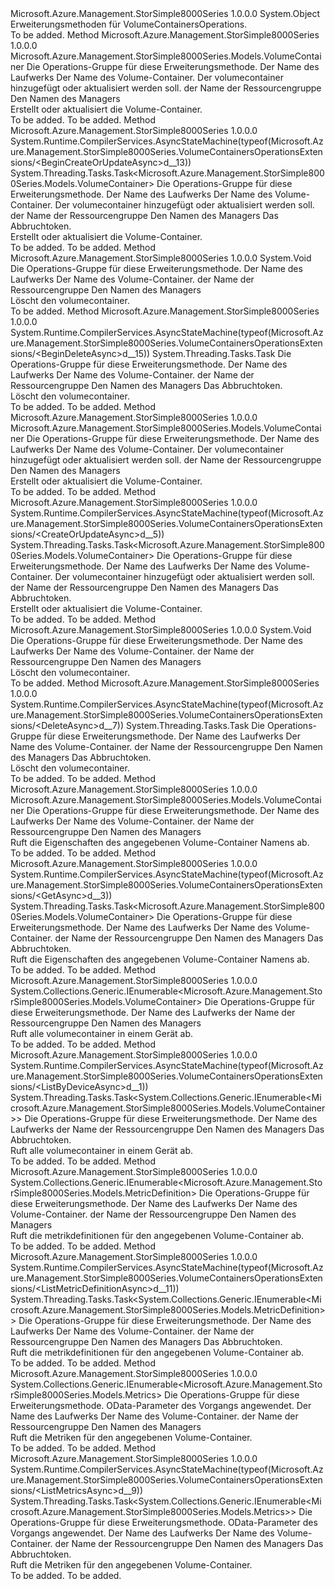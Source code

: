 <Type Name="VolumeContainersOperationsExtensions" FullName="Microsoft.Azure.Management.StorSimple8000Series.VolumeContainersOperationsExtensions">
  <TypeSignature Language="C#" Value="public static class VolumeContainersOperationsExtensions" />
  <TypeSignature Language="ILAsm" Value=".class public auto ansi abstract sealed beforefieldinit VolumeContainersOperationsExtensions extends System.Object" />
  <TypeSignature Language="DocId" Value="T:Microsoft.Azure.Management.StorSimple8000Series.VolumeContainersOperationsExtensions" />
  <TypeSignature Language="VB.NET" Value="Public Module VolumeContainersOperationsExtensions" />
  <TypeSignature Language="F#" Value="type VolumeContainersOperationsExtensions = class" />
  <AssemblyInfo>
    <AssemblyName>Microsoft.Azure.Management.StorSimple8000Series</AssemblyName>
    <AssemblyVersion>1.0.0.0</AssemblyVersion>
  </AssemblyInfo>
  <Base>
    <BaseTypeName>System.Object</BaseTypeName>
  </Base>
  <Interfaces />
  <Docs>
    <summary>
            Erweiterungsmethoden für VolumeContainersOperations.
            </summary>
    <remarks>To be added.</remarks>
  </Docs>
  <Members>
    <Member MemberName="BeginCreateOrUpdate">
      <MemberSignature Language="C#" Value="public static Microsoft.Azure.Management.StorSimple8000Series.Models.VolumeContainer BeginCreateOrUpdate (this Microsoft.Azure.Management.StorSimple8000Series.IVolumeContainersOperations operations, string deviceName, string volumeContainerName, Microsoft.Azure.Management.StorSimple8000Series.Models.VolumeContainer parameters, string resourceGroupName, string managerName);" />
      <MemberSignature Language="ILAsm" Value=".method public static hidebysig class Microsoft.Azure.Management.StorSimple8000Series.Models.VolumeContainer BeginCreateOrUpdate(class Microsoft.Azure.Management.StorSimple8000Series.IVolumeContainersOperations operations, string deviceName, string volumeContainerName, class Microsoft.Azure.Management.StorSimple8000Series.Models.VolumeContainer parameters, string resourceGroupName, string managerName) cil managed" />
      <MemberSignature Language="DocId" Value="M:Microsoft.Azure.Management.StorSimple8000Series.VolumeContainersOperationsExtensions.BeginCreateOrUpdate(Microsoft.Azure.Management.StorSimple8000Series.IVolumeContainersOperations,System.String,System.String,Microsoft.Azure.Management.StorSimple8000Series.Models.VolumeContainer,System.String,System.String)" />
      <MemberSignature Language="VB.NET" Value="&lt;Extension()&gt;&#xA;Public Function BeginCreateOrUpdate (operations As IVolumeContainersOperations, deviceName As String, volumeContainerName As String, parameters As VolumeContainer, resourceGroupName As String, managerName As String) As VolumeContainer" />
      <MemberSignature Language="F#" Value="static member BeginCreateOrUpdate : Microsoft.Azure.Management.StorSimple8000Series.IVolumeContainersOperations * string * string * Microsoft.Azure.Management.StorSimple8000Series.Models.VolumeContainer * string * string -&gt; Microsoft.Azure.Management.StorSimple8000Series.Models.VolumeContainer" Usage="Microsoft.Azure.Management.StorSimple8000Series.VolumeContainersOperationsExtensions.BeginCreateOrUpdate (operations, deviceName, volumeContainerName, parameters, resourceGroupName, managerName)" />
      <MemberType>Method</MemberType>
      <AssemblyInfo>
        <AssemblyName>Microsoft.Azure.Management.StorSimple8000Series</AssemblyName>
        <AssemblyVersion>1.0.0.0</AssemblyVersion>
      </AssemblyInfo>
      <ReturnValue>
        <ReturnType>Microsoft.Azure.Management.StorSimple8000Series.Models.VolumeContainer</ReturnType>
      </ReturnValue>
      <Parameters>
        <Parameter Name="operations" Type="Microsoft.Azure.Management.StorSimple8000Series.IVolumeContainersOperations" RefType="this" />
        <Parameter Name="deviceName" Type="System.String" />
        <Parameter Name="volumeContainerName" Type="System.String" />
        <Parameter Name="parameters" Type="Microsoft.Azure.Management.StorSimple8000Series.Models.VolumeContainer" />
        <Parameter Name="resourceGroupName" Type="System.String" />
        <Parameter Name="managerName" Type="System.String" />
      </Parameters>
      <Docs>
        <param name="operations">
            Die Operations-Gruppe für diese Erweiterungsmethode.
            </param>
        <param name="deviceName">
            Der Name des Laufwerks
            </param>
        <param name="volumeContainerName">
            Der Name des Volume-Container.
            </param>
        <param name="parameters">
            Der volumecontainer hinzugefügt oder aktualisiert werden soll.
            </param>
        <param name="resourceGroupName">
            der Name der Ressourcengruppe
            </param>
        <param name="managerName">
            Den Namen des Managers
            </param>
        <summary>
            Erstellt oder aktualisiert die Volume-Container.
            </summary>
        <returns>To be added.</returns>
        <remarks>To be added.</remarks>
      </Docs>
    </Member>
    <Member MemberName="BeginCreateOrUpdateAsync">
      <MemberSignature Language="C#" Value="public static System.Threading.Tasks.Task&lt;Microsoft.Azure.Management.StorSimple8000Series.Models.VolumeContainer&gt; BeginCreateOrUpdateAsync (this Microsoft.Azure.Management.StorSimple8000Series.IVolumeContainersOperations operations, string deviceName, string volumeContainerName, Microsoft.Azure.Management.StorSimple8000Series.Models.VolumeContainer parameters, string resourceGroupName, string managerName, System.Threading.CancellationToken cancellationToken = null);" />
      <MemberSignature Language="ILAsm" Value=".method public static hidebysig class System.Threading.Tasks.Task`1&lt;class Microsoft.Azure.Management.StorSimple8000Series.Models.VolumeContainer&gt; BeginCreateOrUpdateAsync(class Microsoft.Azure.Management.StorSimple8000Series.IVolumeContainersOperations operations, string deviceName, string volumeContainerName, class Microsoft.Azure.Management.StorSimple8000Series.Models.VolumeContainer parameters, string resourceGroupName, string managerName, valuetype System.Threading.CancellationToken cancellationToken) cil managed" />
      <MemberSignature Language="DocId" Value="M:Microsoft.Azure.Management.StorSimple8000Series.VolumeContainersOperationsExtensions.BeginCreateOrUpdateAsync(Microsoft.Azure.Management.StorSimple8000Series.IVolumeContainersOperations,System.String,System.String,Microsoft.Azure.Management.StorSimple8000Series.Models.VolumeContainer,System.String,System.String,System.Threading.CancellationToken)" />
      <MemberSignature Language="F#" Value="static member BeginCreateOrUpdateAsync : Microsoft.Azure.Management.StorSimple8000Series.IVolumeContainersOperations * string * string * Microsoft.Azure.Management.StorSimple8000Series.Models.VolumeContainer * string * string * System.Threading.CancellationToken -&gt; System.Threading.Tasks.Task&lt;Microsoft.Azure.Management.StorSimple8000Series.Models.VolumeContainer&gt;" Usage="Microsoft.Azure.Management.StorSimple8000Series.VolumeContainersOperationsExtensions.BeginCreateOrUpdateAsync (operations, deviceName, volumeContainerName, parameters, resourceGroupName, managerName, cancellationToken)" />
      <MemberType>Method</MemberType>
      <AssemblyInfo>
        <AssemblyName>Microsoft.Azure.Management.StorSimple8000Series</AssemblyName>
        <AssemblyVersion>1.0.0.0</AssemblyVersion>
      </AssemblyInfo>
      <Attributes>
        <Attribute>
          <AttributeName>System.Runtime.CompilerServices.AsyncStateMachine(typeof(Microsoft.Azure.Management.StorSimple8000Series.VolumeContainersOperationsExtensions/&lt;BeginCreateOrUpdateAsync&gt;d__13))</AttributeName>
        </Attribute>
      </Attributes>
      <ReturnValue>
        <ReturnType>System.Threading.Tasks.Task&lt;Microsoft.Azure.Management.StorSimple8000Series.Models.VolumeContainer&gt;</ReturnType>
      </ReturnValue>
      <Parameters>
        <Parameter Name="operations" Type="Microsoft.Azure.Management.StorSimple8000Series.IVolumeContainersOperations" RefType="this" />
        <Parameter Name="deviceName" Type="System.String" />
        <Parameter Name="volumeContainerName" Type="System.String" />
        <Parameter Name="parameters" Type="Microsoft.Azure.Management.StorSimple8000Series.Models.VolumeContainer" />
        <Parameter Name="resourceGroupName" Type="System.String" />
        <Parameter Name="managerName" Type="System.String" />
        <Parameter Name="cancellationToken" Type="System.Threading.CancellationToken" />
      </Parameters>
      <Docs>
        <param name="operations">
            Die Operations-Gruppe für diese Erweiterungsmethode.
            </param>
        <param name="deviceName">
            Der Name des Laufwerks
            </param>
        <param name="volumeContainerName">
            Der Name des Volume-Container.
            </param>
        <param name="parameters">
            Der volumecontainer hinzugefügt oder aktualisiert werden soll.
            </param>
        <param name="resourceGroupName">
            der Name der Ressourcengruppe
            </param>
        <param name="managerName">
            Den Namen des Managers
            </param>
        <param name="cancellationToken">
            Das Abbruchtoken.
            </param>
        <summary>
            Erstellt oder aktualisiert die Volume-Container.
            </summary>
        <returns>To be added.</returns>
        <remarks>To be added.</remarks>
      </Docs>
    </Member>
    <Member MemberName="BeginDelete">
      <MemberSignature Language="C#" Value="public static void BeginDelete (this Microsoft.Azure.Management.StorSimple8000Series.IVolumeContainersOperations operations, string deviceName, string volumeContainerName, string resourceGroupName, string managerName);" />
      <MemberSignature Language="ILAsm" Value=".method public static hidebysig void BeginDelete(class Microsoft.Azure.Management.StorSimple8000Series.IVolumeContainersOperations operations, string deviceName, string volumeContainerName, string resourceGroupName, string managerName) cil managed" />
      <MemberSignature Language="DocId" Value="M:Microsoft.Azure.Management.StorSimple8000Series.VolumeContainersOperationsExtensions.BeginDelete(Microsoft.Azure.Management.StorSimple8000Series.IVolumeContainersOperations,System.String,System.String,System.String,System.String)" />
      <MemberSignature Language="VB.NET" Value="&lt;Extension()&gt;&#xA;Public Sub BeginDelete (operations As IVolumeContainersOperations, deviceName As String, volumeContainerName As String, resourceGroupName As String, managerName As String)" />
      <MemberSignature Language="F#" Value="static member BeginDelete : Microsoft.Azure.Management.StorSimple8000Series.IVolumeContainersOperations * string * string * string * string -&gt; unit" Usage="Microsoft.Azure.Management.StorSimple8000Series.VolumeContainersOperationsExtensions.BeginDelete (operations, deviceName, volumeContainerName, resourceGroupName, managerName)" />
      <MemberType>Method</MemberType>
      <AssemblyInfo>
        <AssemblyName>Microsoft.Azure.Management.StorSimple8000Series</AssemblyName>
        <AssemblyVersion>1.0.0.0</AssemblyVersion>
      </AssemblyInfo>
      <ReturnValue>
        <ReturnType>System.Void</ReturnType>
      </ReturnValue>
      <Parameters>
        <Parameter Name="operations" Type="Microsoft.Azure.Management.StorSimple8000Series.IVolumeContainersOperations" RefType="this" />
        <Parameter Name="deviceName" Type="System.String" />
        <Parameter Name="volumeContainerName" Type="System.String" />
        <Parameter Name="resourceGroupName" Type="System.String" />
        <Parameter Name="managerName" Type="System.String" />
      </Parameters>
      <Docs>
        <param name="operations">
            Die Operations-Gruppe für diese Erweiterungsmethode.
            </param>
        <param name="deviceName">
            Der Name des Laufwerks
            </param>
        <param name="volumeContainerName">
            Der Name des Volume-Container.
            </param>
        <param name="resourceGroupName">
            der Name der Ressourcengruppe
            </param>
        <param name="managerName">
            Den Namen des Managers
            </param>
        <summary>
            Löscht den volumecontainer.
            </summary>
        <remarks>To be added.</remarks>
      </Docs>
    </Member>
    <Member MemberName="BeginDeleteAsync">
      <MemberSignature Language="C#" Value="public static System.Threading.Tasks.Task BeginDeleteAsync (this Microsoft.Azure.Management.StorSimple8000Series.IVolumeContainersOperations operations, string deviceName, string volumeContainerName, string resourceGroupName, string managerName, System.Threading.CancellationToken cancellationToken = null);" />
      <MemberSignature Language="ILAsm" Value=".method public static hidebysig class System.Threading.Tasks.Task BeginDeleteAsync(class Microsoft.Azure.Management.StorSimple8000Series.IVolumeContainersOperations operations, string deviceName, string volumeContainerName, string resourceGroupName, string managerName, valuetype System.Threading.CancellationToken cancellationToken) cil managed" />
      <MemberSignature Language="DocId" Value="M:Microsoft.Azure.Management.StorSimple8000Series.VolumeContainersOperationsExtensions.BeginDeleteAsync(Microsoft.Azure.Management.StorSimple8000Series.IVolumeContainersOperations,System.String,System.String,System.String,System.String,System.Threading.CancellationToken)" />
      <MemberSignature Language="F#" Value="static member BeginDeleteAsync : Microsoft.Azure.Management.StorSimple8000Series.IVolumeContainersOperations * string * string * string * string * System.Threading.CancellationToken -&gt; System.Threading.Tasks.Task" Usage="Microsoft.Azure.Management.StorSimple8000Series.VolumeContainersOperationsExtensions.BeginDeleteAsync (operations, deviceName, volumeContainerName, resourceGroupName, managerName, cancellationToken)" />
      <MemberType>Method</MemberType>
      <AssemblyInfo>
        <AssemblyName>Microsoft.Azure.Management.StorSimple8000Series</AssemblyName>
        <AssemblyVersion>1.0.0.0</AssemblyVersion>
      </AssemblyInfo>
      <Attributes>
        <Attribute>
          <AttributeName>System.Runtime.CompilerServices.AsyncStateMachine(typeof(Microsoft.Azure.Management.StorSimple8000Series.VolumeContainersOperationsExtensions/&lt;BeginDeleteAsync&gt;d__15))</AttributeName>
        </Attribute>
      </Attributes>
      <ReturnValue>
        <ReturnType>System.Threading.Tasks.Task</ReturnType>
      </ReturnValue>
      <Parameters>
        <Parameter Name="operations" Type="Microsoft.Azure.Management.StorSimple8000Series.IVolumeContainersOperations" RefType="this" />
        <Parameter Name="deviceName" Type="System.String" />
        <Parameter Name="volumeContainerName" Type="System.String" />
        <Parameter Name="resourceGroupName" Type="System.String" />
        <Parameter Name="managerName" Type="System.String" />
        <Parameter Name="cancellationToken" Type="System.Threading.CancellationToken" />
      </Parameters>
      <Docs>
        <param name="operations">
            Die Operations-Gruppe für diese Erweiterungsmethode.
            </param>
        <param name="deviceName">
            Der Name des Laufwerks
            </param>
        <param name="volumeContainerName">
            Der Name des Volume-Container.
            </param>
        <param name="resourceGroupName">
            der Name der Ressourcengruppe
            </param>
        <param name="managerName">
            Den Namen des Managers
            </param>
        <param name="cancellationToken">
            Das Abbruchtoken.
            </param>
        <summary>
            Löscht den volumecontainer.
            </summary>
        <returns>To be added.</returns>
        <remarks>To be added.</remarks>
      </Docs>
    </Member>
    <Member MemberName="CreateOrUpdate">
      <MemberSignature Language="C#" Value="public static Microsoft.Azure.Management.StorSimple8000Series.Models.VolumeContainer CreateOrUpdate (this Microsoft.Azure.Management.StorSimple8000Series.IVolumeContainersOperations operations, string deviceName, string volumeContainerName, Microsoft.Azure.Management.StorSimple8000Series.Models.VolumeContainer parameters, string resourceGroupName, string managerName);" />
      <MemberSignature Language="ILAsm" Value=".method public static hidebysig class Microsoft.Azure.Management.StorSimple8000Series.Models.VolumeContainer CreateOrUpdate(class Microsoft.Azure.Management.StorSimple8000Series.IVolumeContainersOperations operations, string deviceName, string volumeContainerName, class Microsoft.Azure.Management.StorSimple8000Series.Models.VolumeContainer parameters, string resourceGroupName, string managerName) cil managed" />
      <MemberSignature Language="DocId" Value="M:Microsoft.Azure.Management.StorSimple8000Series.VolumeContainersOperationsExtensions.CreateOrUpdate(Microsoft.Azure.Management.StorSimple8000Series.IVolumeContainersOperations,System.String,System.String,Microsoft.Azure.Management.StorSimple8000Series.Models.VolumeContainer,System.String,System.String)" />
      <MemberSignature Language="VB.NET" Value="&lt;Extension()&gt;&#xA;Public Function CreateOrUpdate (operations As IVolumeContainersOperations, deviceName As String, volumeContainerName As String, parameters As VolumeContainer, resourceGroupName As String, managerName As String) As VolumeContainer" />
      <MemberSignature Language="F#" Value="static member CreateOrUpdate : Microsoft.Azure.Management.StorSimple8000Series.IVolumeContainersOperations * string * string * Microsoft.Azure.Management.StorSimple8000Series.Models.VolumeContainer * string * string -&gt; Microsoft.Azure.Management.StorSimple8000Series.Models.VolumeContainer" Usage="Microsoft.Azure.Management.StorSimple8000Series.VolumeContainersOperationsExtensions.CreateOrUpdate (operations, deviceName, volumeContainerName, parameters, resourceGroupName, managerName)" />
      <MemberType>Method</MemberType>
      <AssemblyInfo>
        <AssemblyName>Microsoft.Azure.Management.StorSimple8000Series</AssemblyName>
        <AssemblyVersion>1.0.0.0</AssemblyVersion>
      </AssemblyInfo>
      <ReturnValue>
        <ReturnType>Microsoft.Azure.Management.StorSimple8000Series.Models.VolumeContainer</ReturnType>
      </ReturnValue>
      <Parameters>
        <Parameter Name="operations" Type="Microsoft.Azure.Management.StorSimple8000Series.IVolumeContainersOperations" RefType="this" />
        <Parameter Name="deviceName" Type="System.String" />
        <Parameter Name="volumeContainerName" Type="System.String" />
        <Parameter Name="parameters" Type="Microsoft.Azure.Management.StorSimple8000Series.Models.VolumeContainer" />
        <Parameter Name="resourceGroupName" Type="System.String" />
        <Parameter Name="managerName" Type="System.String" />
      </Parameters>
      <Docs>
        <param name="operations">
            Die Operations-Gruppe für diese Erweiterungsmethode.
            </param>
        <param name="deviceName">
            Der Name des Laufwerks
            </param>
        <param name="volumeContainerName">
            Der Name des Volume-Container.
            </param>
        <param name="parameters">
            Der volumecontainer hinzugefügt oder aktualisiert werden soll.
            </param>
        <param name="resourceGroupName">
            der Name der Ressourcengruppe
            </param>
        <param name="managerName">
            Den Namen des Managers
            </param>
        <summary>
            Erstellt oder aktualisiert die Volume-Container.
            </summary>
        <returns>To be added.</returns>
        <remarks>To be added.</remarks>
      </Docs>
    </Member>
    <Member MemberName="CreateOrUpdateAsync">
      <MemberSignature Language="C#" Value="public static System.Threading.Tasks.Task&lt;Microsoft.Azure.Management.StorSimple8000Series.Models.VolumeContainer&gt; CreateOrUpdateAsync (this Microsoft.Azure.Management.StorSimple8000Series.IVolumeContainersOperations operations, string deviceName, string volumeContainerName, Microsoft.Azure.Management.StorSimple8000Series.Models.VolumeContainer parameters, string resourceGroupName, string managerName, System.Threading.CancellationToken cancellationToken = null);" />
      <MemberSignature Language="ILAsm" Value=".method public static hidebysig class System.Threading.Tasks.Task`1&lt;class Microsoft.Azure.Management.StorSimple8000Series.Models.VolumeContainer&gt; CreateOrUpdateAsync(class Microsoft.Azure.Management.StorSimple8000Series.IVolumeContainersOperations operations, string deviceName, string volumeContainerName, class Microsoft.Azure.Management.StorSimple8000Series.Models.VolumeContainer parameters, string resourceGroupName, string managerName, valuetype System.Threading.CancellationToken cancellationToken) cil managed" />
      <MemberSignature Language="DocId" Value="M:Microsoft.Azure.Management.StorSimple8000Series.VolumeContainersOperationsExtensions.CreateOrUpdateAsync(Microsoft.Azure.Management.StorSimple8000Series.IVolumeContainersOperations,System.String,System.String,Microsoft.Azure.Management.StorSimple8000Series.Models.VolumeContainer,System.String,System.String,System.Threading.CancellationToken)" />
      <MemberSignature Language="F#" Value="static member CreateOrUpdateAsync : Microsoft.Azure.Management.StorSimple8000Series.IVolumeContainersOperations * string * string * Microsoft.Azure.Management.StorSimple8000Series.Models.VolumeContainer * string * string * System.Threading.CancellationToken -&gt; System.Threading.Tasks.Task&lt;Microsoft.Azure.Management.StorSimple8000Series.Models.VolumeContainer&gt;" Usage="Microsoft.Azure.Management.StorSimple8000Series.VolumeContainersOperationsExtensions.CreateOrUpdateAsync (operations, deviceName, volumeContainerName, parameters, resourceGroupName, managerName, cancellationToken)" />
      <MemberType>Method</MemberType>
      <AssemblyInfo>
        <AssemblyName>Microsoft.Azure.Management.StorSimple8000Series</AssemblyName>
        <AssemblyVersion>1.0.0.0</AssemblyVersion>
      </AssemblyInfo>
      <Attributes>
        <Attribute>
          <AttributeName>System.Runtime.CompilerServices.AsyncStateMachine(typeof(Microsoft.Azure.Management.StorSimple8000Series.VolumeContainersOperationsExtensions/&lt;CreateOrUpdateAsync&gt;d__5))</AttributeName>
        </Attribute>
      </Attributes>
      <ReturnValue>
        <ReturnType>System.Threading.Tasks.Task&lt;Microsoft.Azure.Management.StorSimple8000Series.Models.VolumeContainer&gt;</ReturnType>
      </ReturnValue>
      <Parameters>
        <Parameter Name="operations" Type="Microsoft.Azure.Management.StorSimple8000Series.IVolumeContainersOperations" RefType="this" />
        <Parameter Name="deviceName" Type="System.String" />
        <Parameter Name="volumeContainerName" Type="System.String" />
        <Parameter Name="parameters" Type="Microsoft.Azure.Management.StorSimple8000Series.Models.VolumeContainer" />
        <Parameter Name="resourceGroupName" Type="System.String" />
        <Parameter Name="managerName" Type="System.String" />
        <Parameter Name="cancellationToken" Type="System.Threading.CancellationToken" />
      </Parameters>
      <Docs>
        <param name="operations">
            Die Operations-Gruppe für diese Erweiterungsmethode.
            </param>
        <param name="deviceName">
            Der Name des Laufwerks
            </param>
        <param name="volumeContainerName">
            Der Name des Volume-Container.
            </param>
        <param name="parameters">
            Der volumecontainer hinzugefügt oder aktualisiert werden soll.
            </param>
        <param name="resourceGroupName">
            der Name der Ressourcengruppe
            </param>
        <param name="managerName">
            Den Namen des Managers
            </param>
        <param name="cancellationToken">
            Das Abbruchtoken.
            </param>
        <summary>
            Erstellt oder aktualisiert die Volume-Container.
            </summary>
        <returns>To be added.</returns>
        <remarks>To be added.</remarks>
      </Docs>
    </Member>
    <Member MemberName="Delete">
      <MemberSignature Language="C#" Value="public static void Delete (this Microsoft.Azure.Management.StorSimple8000Series.IVolumeContainersOperations operations, string deviceName, string volumeContainerName, string resourceGroupName, string managerName);" />
      <MemberSignature Language="ILAsm" Value=".method public static hidebysig void Delete(class Microsoft.Azure.Management.StorSimple8000Series.IVolumeContainersOperations operations, string deviceName, string volumeContainerName, string resourceGroupName, string managerName) cil managed" />
      <MemberSignature Language="DocId" Value="M:Microsoft.Azure.Management.StorSimple8000Series.VolumeContainersOperationsExtensions.Delete(Microsoft.Azure.Management.StorSimple8000Series.IVolumeContainersOperations,System.String,System.String,System.String,System.String)" />
      <MemberSignature Language="VB.NET" Value="&lt;Extension()&gt;&#xA;Public Sub Delete (operations As IVolumeContainersOperations, deviceName As String, volumeContainerName As String, resourceGroupName As String, managerName As String)" />
      <MemberSignature Language="F#" Value="static member Delete : Microsoft.Azure.Management.StorSimple8000Series.IVolumeContainersOperations * string * string * string * string -&gt; unit" Usage="Microsoft.Azure.Management.StorSimple8000Series.VolumeContainersOperationsExtensions.Delete (operations, deviceName, volumeContainerName, resourceGroupName, managerName)" />
      <MemberType>Method</MemberType>
      <AssemblyInfo>
        <AssemblyName>Microsoft.Azure.Management.StorSimple8000Series</AssemblyName>
        <AssemblyVersion>1.0.0.0</AssemblyVersion>
      </AssemblyInfo>
      <ReturnValue>
        <ReturnType>System.Void</ReturnType>
      </ReturnValue>
      <Parameters>
        <Parameter Name="operations" Type="Microsoft.Azure.Management.StorSimple8000Series.IVolumeContainersOperations" RefType="this" />
        <Parameter Name="deviceName" Type="System.String" />
        <Parameter Name="volumeContainerName" Type="System.String" />
        <Parameter Name="resourceGroupName" Type="System.String" />
        <Parameter Name="managerName" Type="System.String" />
      </Parameters>
      <Docs>
        <param name="operations">
            Die Operations-Gruppe für diese Erweiterungsmethode.
            </param>
        <param name="deviceName">
            Der Name des Laufwerks
            </param>
        <param name="volumeContainerName">
            Der Name des Volume-Container.
            </param>
        <param name="resourceGroupName">
            der Name der Ressourcengruppe
            </param>
        <param name="managerName">
            Den Namen des Managers
            </param>
        <summary>
            Löscht den volumecontainer.
            </summary>
        <remarks>To be added.</remarks>
      </Docs>
    </Member>
    <Member MemberName="DeleteAsync">
      <MemberSignature Language="C#" Value="public static System.Threading.Tasks.Task DeleteAsync (this Microsoft.Azure.Management.StorSimple8000Series.IVolumeContainersOperations operations, string deviceName, string volumeContainerName, string resourceGroupName, string managerName, System.Threading.CancellationToken cancellationToken = null);" />
      <MemberSignature Language="ILAsm" Value=".method public static hidebysig class System.Threading.Tasks.Task DeleteAsync(class Microsoft.Azure.Management.StorSimple8000Series.IVolumeContainersOperations operations, string deviceName, string volumeContainerName, string resourceGroupName, string managerName, valuetype System.Threading.CancellationToken cancellationToken) cil managed" />
      <MemberSignature Language="DocId" Value="M:Microsoft.Azure.Management.StorSimple8000Series.VolumeContainersOperationsExtensions.DeleteAsync(Microsoft.Azure.Management.StorSimple8000Series.IVolumeContainersOperations,System.String,System.String,System.String,System.String,System.Threading.CancellationToken)" />
      <MemberSignature Language="F#" Value="static member DeleteAsync : Microsoft.Azure.Management.StorSimple8000Series.IVolumeContainersOperations * string * string * string * string * System.Threading.CancellationToken -&gt; System.Threading.Tasks.Task" Usage="Microsoft.Azure.Management.StorSimple8000Series.VolumeContainersOperationsExtensions.DeleteAsync (operations, deviceName, volumeContainerName, resourceGroupName, managerName, cancellationToken)" />
      <MemberType>Method</MemberType>
      <AssemblyInfo>
        <AssemblyName>Microsoft.Azure.Management.StorSimple8000Series</AssemblyName>
        <AssemblyVersion>1.0.0.0</AssemblyVersion>
      </AssemblyInfo>
      <Attributes>
        <Attribute>
          <AttributeName>System.Runtime.CompilerServices.AsyncStateMachine(typeof(Microsoft.Azure.Management.StorSimple8000Series.VolumeContainersOperationsExtensions/&lt;DeleteAsync&gt;d__7))</AttributeName>
        </Attribute>
      </Attributes>
      <ReturnValue>
        <ReturnType>System.Threading.Tasks.Task</ReturnType>
      </ReturnValue>
      <Parameters>
        <Parameter Name="operations" Type="Microsoft.Azure.Management.StorSimple8000Series.IVolumeContainersOperations" RefType="this" />
        <Parameter Name="deviceName" Type="System.String" />
        <Parameter Name="volumeContainerName" Type="System.String" />
        <Parameter Name="resourceGroupName" Type="System.String" />
        <Parameter Name="managerName" Type="System.String" />
        <Parameter Name="cancellationToken" Type="System.Threading.CancellationToken" />
      </Parameters>
      <Docs>
        <param name="operations">
            Die Operations-Gruppe für diese Erweiterungsmethode.
            </param>
        <param name="deviceName">
            Der Name des Laufwerks
            </param>
        <param name="volumeContainerName">
            Der Name des Volume-Container.
            </param>
        <param name="resourceGroupName">
            der Name der Ressourcengruppe
            </param>
        <param name="managerName">
            Den Namen des Managers
            </param>
        <param name="cancellationToken">
            Das Abbruchtoken.
            </param>
        <summary>
            Löscht den volumecontainer.
            </summary>
        <returns>To be added.</returns>
        <remarks>To be added.</remarks>
      </Docs>
    </Member>
    <Member MemberName="Get">
      <MemberSignature Language="C#" Value="public static Microsoft.Azure.Management.StorSimple8000Series.Models.VolumeContainer Get (this Microsoft.Azure.Management.StorSimple8000Series.IVolumeContainersOperations operations, string deviceName, string volumeContainerName, string resourceGroupName, string managerName);" />
      <MemberSignature Language="ILAsm" Value=".method public static hidebysig class Microsoft.Azure.Management.StorSimple8000Series.Models.VolumeContainer Get(class Microsoft.Azure.Management.StorSimple8000Series.IVolumeContainersOperations operations, string deviceName, string volumeContainerName, string resourceGroupName, string managerName) cil managed" />
      <MemberSignature Language="DocId" Value="M:Microsoft.Azure.Management.StorSimple8000Series.VolumeContainersOperationsExtensions.Get(Microsoft.Azure.Management.StorSimple8000Series.IVolumeContainersOperations,System.String,System.String,System.String,System.String)" />
      <MemberSignature Language="VB.NET" Value="&lt;Extension()&gt;&#xA;Public Function Get (operations As IVolumeContainersOperations, deviceName As String, volumeContainerName As String, resourceGroupName As String, managerName As String) As VolumeContainer" />
      <MemberSignature Language="F#" Value="static member Get : Microsoft.Azure.Management.StorSimple8000Series.IVolumeContainersOperations * string * string * string * string -&gt; Microsoft.Azure.Management.StorSimple8000Series.Models.VolumeContainer" Usage="Microsoft.Azure.Management.StorSimple8000Series.VolumeContainersOperationsExtensions.Get (operations, deviceName, volumeContainerName, resourceGroupName, managerName)" />
      <MemberType>Method</MemberType>
      <AssemblyInfo>
        <AssemblyName>Microsoft.Azure.Management.StorSimple8000Series</AssemblyName>
        <AssemblyVersion>1.0.0.0</AssemblyVersion>
      </AssemblyInfo>
      <ReturnValue>
        <ReturnType>Microsoft.Azure.Management.StorSimple8000Series.Models.VolumeContainer</ReturnType>
      </ReturnValue>
      <Parameters>
        <Parameter Name="operations" Type="Microsoft.Azure.Management.StorSimple8000Series.IVolumeContainersOperations" RefType="this" />
        <Parameter Name="deviceName" Type="System.String" />
        <Parameter Name="volumeContainerName" Type="System.String" />
        <Parameter Name="resourceGroupName" Type="System.String" />
        <Parameter Name="managerName" Type="System.String" />
      </Parameters>
      <Docs>
        <param name="operations">
            Die Operations-Gruppe für diese Erweiterungsmethode.
            </param>
        <param name="deviceName">
            Der Name des Laufwerks
            </param>
        <param name="volumeContainerName">
            Der Name des Volume-Container.
            </param>
        <param name="resourceGroupName">
            der Name der Ressourcengruppe
            </param>
        <param name="managerName">
            Den Namen des Managers
            </param>
        <summary>
            Ruft die Eigenschaften des angegebenen Volume-Container Namens ab.
            </summary>
        <returns>To be added.</returns>
        <remarks>To be added.</remarks>
      </Docs>
    </Member>
    <Member MemberName="GetAsync">
      <MemberSignature Language="C#" Value="public static System.Threading.Tasks.Task&lt;Microsoft.Azure.Management.StorSimple8000Series.Models.VolumeContainer&gt; GetAsync (this Microsoft.Azure.Management.StorSimple8000Series.IVolumeContainersOperations operations, string deviceName, string volumeContainerName, string resourceGroupName, string managerName, System.Threading.CancellationToken cancellationToken = null);" />
      <MemberSignature Language="ILAsm" Value=".method public static hidebysig class System.Threading.Tasks.Task`1&lt;class Microsoft.Azure.Management.StorSimple8000Series.Models.VolumeContainer&gt; GetAsync(class Microsoft.Azure.Management.StorSimple8000Series.IVolumeContainersOperations operations, string deviceName, string volumeContainerName, string resourceGroupName, string managerName, valuetype System.Threading.CancellationToken cancellationToken) cil managed" />
      <MemberSignature Language="DocId" Value="M:Microsoft.Azure.Management.StorSimple8000Series.VolumeContainersOperationsExtensions.GetAsync(Microsoft.Azure.Management.StorSimple8000Series.IVolumeContainersOperations,System.String,System.String,System.String,System.String,System.Threading.CancellationToken)" />
      <MemberSignature Language="F#" Value="static member GetAsync : Microsoft.Azure.Management.StorSimple8000Series.IVolumeContainersOperations * string * string * string * string * System.Threading.CancellationToken -&gt; System.Threading.Tasks.Task&lt;Microsoft.Azure.Management.StorSimple8000Series.Models.VolumeContainer&gt;" Usage="Microsoft.Azure.Management.StorSimple8000Series.VolumeContainersOperationsExtensions.GetAsync (operations, deviceName, volumeContainerName, resourceGroupName, managerName, cancellationToken)" />
      <MemberType>Method</MemberType>
      <AssemblyInfo>
        <AssemblyName>Microsoft.Azure.Management.StorSimple8000Series</AssemblyName>
        <AssemblyVersion>1.0.0.0</AssemblyVersion>
      </AssemblyInfo>
      <Attributes>
        <Attribute>
          <AttributeName>System.Runtime.CompilerServices.AsyncStateMachine(typeof(Microsoft.Azure.Management.StorSimple8000Series.VolumeContainersOperationsExtensions/&lt;GetAsync&gt;d__3))</AttributeName>
        </Attribute>
      </Attributes>
      <ReturnValue>
        <ReturnType>System.Threading.Tasks.Task&lt;Microsoft.Azure.Management.StorSimple8000Series.Models.VolumeContainer&gt;</ReturnType>
      </ReturnValue>
      <Parameters>
        <Parameter Name="operations" Type="Microsoft.Azure.Management.StorSimple8000Series.IVolumeContainersOperations" RefType="this" />
        <Parameter Name="deviceName" Type="System.String" />
        <Parameter Name="volumeContainerName" Type="System.String" />
        <Parameter Name="resourceGroupName" Type="System.String" />
        <Parameter Name="managerName" Type="System.String" />
        <Parameter Name="cancellationToken" Type="System.Threading.CancellationToken" />
      </Parameters>
      <Docs>
        <param name="operations">
            Die Operations-Gruppe für diese Erweiterungsmethode.
            </param>
        <param name="deviceName">
            Der Name des Laufwerks
            </param>
        <param name="volumeContainerName">
            Der Name des Volume-Container.
            </param>
        <param name="resourceGroupName">
            der Name der Ressourcengruppe
            </param>
        <param name="managerName">
            Den Namen des Managers
            </param>
        <param name="cancellationToken">
            Das Abbruchtoken.
            </param>
        <summary>
            Ruft die Eigenschaften des angegebenen Volume-Container Namens ab.
            </summary>
        <returns>To be added.</returns>
        <remarks>To be added.</remarks>
      </Docs>
    </Member>
    <Member MemberName="ListByDevice">
      <MemberSignature Language="C#" Value="public static System.Collections.Generic.IEnumerable&lt;Microsoft.Azure.Management.StorSimple8000Series.Models.VolumeContainer&gt; ListByDevice (this Microsoft.Azure.Management.StorSimple8000Series.IVolumeContainersOperations operations, string deviceName, string resourceGroupName, string managerName);" />
      <MemberSignature Language="ILAsm" Value=".method public static hidebysig class System.Collections.Generic.IEnumerable`1&lt;class Microsoft.Azure.Management.StorSimple8000Series.Models.VolumeContainer&gt; ListByDevice(class Microsoft.Azure.Management.StorSimple8000Series.IVolumeContainersOperations operations, string deviceName, string resourceGroupName, string managerName) cil managed" />
      <MemberSignature Language="DocId" Value="M:Microsoft.Azure.Management.StorSimple8000Series.VolumeContainersOperationsExtensions.ListByDevice(Microsoft.Azure.Management.StorSimple8000Series.IVolumeContainersOperations,System.String,System.String,System.String)" />
      <MemberSignature Language="VB.NET" Value="&lt;Extension()&gt;&#xA;Public Function ListByDevice (operations As IVolumeContainersOperations, deviceName As String, resourceGroupName As String, managerName As String) As IEnumerable(Of VolumeContainer)" />
      <MemberSignature Language="F#" Value="static member ListByDevice : Microsoft.Azure.Management.StorSimple8000Series.IVolumeContainersOperations * string * string * string -&gt; seq&lt;Microsoft.Azure.Management.StorSimple8000Series.Models.VolumeContainer&gt;" Usage="Microsoft.Azure.Management.StorSimple8000Series.VolumeContainersOperationsExtensions.ListByDevice (operations, deviceName, resourceGroupName, managerName)" />
      <MemberType>Method</MemberType>
      <AssemblyInfo>
        <AssemblyName>Microsoft.Azure.Management.StorSimple8000Series</AssemblyName>
        <AssemblyVersion>1.0.0.0</AssemblyVersion>
      </AssemblyInfo>
      <ReturnValue>
        <ReturnType>System.Collections.Generic.IEnumerable&lt;Microsoft.Azure.Management.StorSimple8000Series.Models.VolumeContainer&gt;</ReturnType>
      </ReturnValue>
      <Parameters>
        <Parameter Name="operations" Type="Microsoft.Azure.Management.StorSimple8000Series.IVolumeContainersOperations" RefType="this" />
        <Parameter Name="deviceName" Type="System.String" />
        <Parameter Name="resourceGroupName" Type="System.String" />
        <Parameter Name="managerName" Type="System.String" />
      </Parameters>
      <Docs>
        <param name="operations">
            Die Operations-Gruppe für diese Erweiterungsmethode.
            </param>
        <param name="deviceName">
            Der Name des Laufwerks
            </param>
        <param name="resourceGroupName">
            der Name der Ressourcengruppe
            </param>
        <param name="managerName">
            Den Namen des Managers
            </param>
        <summary>
            Ruft alle volumecontainer in einem Gerät ab.
            </summary>
        <returns>To be added.</returns>
        <remarks>To be added.</remarks>
      </Docs>
    </Member>
    <Member MemberName="ListByDeviceAsync">
      <MemberSignature Language="C#" Value="public static System.Threading.Tasks.Task&lt;System.Collections.Generic.IEnumerable&lt;Microsoft.Azure.Management.StorSimple8000Series.Models.VolumeContainer&gt;&gt; ListByDeviceAsync (this Microsoft.Azure.Management.StorSimple8000Series.IVolumeContainersOperations operations, string deviceName, string resourceGroupName, string managerName, System.Threading.CancellationToken cancellationToken = null);" />
      <MemberSignature Language="ILAsm" Value=".method public static hidebysig class System.Threading.Tasks.Task`1&lt;class System.Collections.Generic.IEnumerable`1&lt;class Microsoft.Azure.Management.StorSimple8000Series.Models.VolumeContainer&gt;&gt; ListByDeviceAsync(class Microsoft.Azure.Management.StorSimple8000Series.IVolumeContainersOperations operations, string deviceName, string resourceGroupName, string managerName, valuetype System.Threading.CancellationToken cancellationToken) cil managed" />
      <MemberSignature Language="DocId" Value="M:Microsoft.Azure.Management.StorSimple8000Series.VolumeContainersOperationsExtensions.ListByDeviceAsync(Microsoft.Azure.Management.StorSimple8000Series.IVolumeContainersOperations,System.String,System.String,System.String,System.Threading.CancellationToken)" />
      <MemberSignature Language="F#" Value="static member ListByDeviceAsync : Microsoft.Azure.Management.StorSimple8000Series.IVolumeContainersOperations * string * string * string * System.Threading.CancellationToken -&gt; System.Threading.Tasks.Task&lt;seq&lt;Microsoft.Azure.Management.StorSimple8000Series.Models.VolumeContainer&gt;&gt;" Usage="Microsoft.Azure.Management.StorSimple8000Series.VolumeContainersOperationsExtensions.ListByDeviceAsync (operations, deviceName, resourceGroupName, managerName, cancellationToken)" />
      <MemberType>Method</MemberType>
      <AssemblyInfo>
        <AssemblyName>Microsoft.Azure.Management.StorSimple8000Series</AssemblyName>
        <AssemblyVersion>1.0.0.0</AssemblyVersion>
      </AssemblyInfo>
      <Attributes>
        <Attribute>
          <AttributeName>System.Runtime.CompilerServices.AsyncStateMachine(typeof(Microsoft.Azure.Management.StorSimple8000Series.VolumeContainersOperationsExtensions/&lt;ListByDeviceAsync&gt;d__1))</AttributeName>
        </Attribute>
      </Attributes>
      <ReturnValue>
        <ReturnType>System.Threading.Tasks.Task&lt;System.Collections.Generic.IEnumerable&lt;Microsoft.Azure.Management.StorSimple8000Series.Models.VolumeContainer&gt;&gt;</ReturnType>
      </ReturnValue>
      <Parameters>
        <Parameter Name="operations" Type="Microsoft.Azure.Management.StorSimple8000Series.IVolumeContainersOperations" RefType="this" />
        <Parameter Name="deviceName" Type="System.String" />
        <Parameter Name="resourceGroupName" Type="System.String" />
        <Parameter Name="managerName" Type="System.String" />
        <Parameter Name="cancellationToken" Type="System.Threading.CancellationToken" />
      </Parameters>
      <Docs>
        <param name="operations">
            Die Operations-Gruppe für diese Erweiterungsmethode.
            </param>
        <param name="deviceName">
            Der Name des Laufwerks
            </param>
        <param name="resourceGroupName">
            der Name der Ressourcengruppe
            </param>
        <param name="managerName">
            Den Namen des Managers
            </param>
        <param name="cancellationToken">
            Das Abbruchtoken.
            </param>
        <summary>
            Ruft alle volumecontainer in einem Gerät ab.
            </summary>
        <returns>To be added.</returns>
        <remarks>To be added.</remarks>
      </Docs>
    </Member>
    <Member MemberName="ListMetricDefinition">
      <MemberSignature Language="C#" Value="public static System.Collections.Generic.IEnumerable&lt;Microsoft.Azure.Management.StorSimple8000Series.Models.MetricDefinition&gt; ListMetricDefinition (this Microsoft.Azure.Management.StorSimple8000Series.IVolumeContainersOperations operations, string deviceName, string volumeContainerName, string resourceGroupName, string managerName);" />
      <MemberSignature Language="ILAsm" Value=".method public static hidebysig class System.Collections.Generic.IEnumerable`1&lt;class Microsoft.Azure.Management.StorSimple8000Series.Models.MetricDefinition&gt; ListMetricDefinition(class Microsoft.Azure.Management.StorSimple8000Series.IVolumeContainersOperations operations, string deviceName, string volumeContainerName, string resourceGroupName, string managerName) cil managed" />
      <MemberSignature Language="DocId" Value="M:Microsoft.Azure.Management.StorSimple8000Series.VolumeContainersOperationsExtensions.ListMetricDefinition(Microsoft.Azure.Management.StorSimple8000Series.IVolumeContainersOperations,System.String,System.String,System.String,System.String)" />
      <MemberSignature Language="VB.NET" Value="&lt;Extension()&gt;&#xA;Public Function ListMetricDefinition (operations As IVolumeContainersOperations, deviceName As String, volumeContainerName As String, resourceGroupName As String, managerName As String) As IEnumerable(Of MetricDefinition)" />
      <MemberSignature Language="F#" Value="static member ListMetricDefinition : Microsoft.Azure.Management.StorSimple8000Series.IVolumeContainersOperations * string * string * string * string -&gt; seq&lt;Microsoft.Azure.Management.StorSimple8000Series.Models.MetricDefinition&gt;" Usage="Microsoft.Azure.Management.StorSimple8000Series.VolumeContainersOperationsExtensions.ListMetricDefinition (operations, deviceName, volumeContainerName, resourceGroupName, managerName)" />
      <MemberType>Method</MemberType>
      <AssemblyInfo>
        <AssemblyName>Microsoft.Azure.Management.StorSimple8000Series</AssemblyName>
        <AssemblyVersion>1.0.0.0</AssemblyVersion>
      </AssemblyInfo>
      <ReturnValue>
        <ReturnType>System.Collections.Generic.IEnumerable&lt;Microsoft.Azure.Management.StorSimple8000Series.Models.MetricDefinition&gt;</ReturnType>
      </ReturnValue>
      <Parameters>
        <Parameter Name="operations" Type="Microsoft.Azure.Management.StorSimple8000Series.IVolumeContainersOperations" RefType="this" />
        <Parameter Name="deviceName" Type="System.String" />
        <Parameter Name="volumeContainerName" Type="System.String" />
        <Parameter Name="resourceGroupName" Type="System.String" />
        <Parameter Name="managerName" Type="System.String" />
      </Parameters>
      <Docs>
        <param name="operations">
            Die Operations-Gruppe für diese Erweiterungsmethode.
            </param>
        <param name="deviceName">
            Der Name des Laufwerks
            </param>
        <param name="volumeContainerName">
            Der Name des Volume-Container.
            </param>
        <param name="resourceGroupName">
            der Name der Ressourcengruppe
            </param>
        <param name="managerName">
            Den Namen des Managers
            </param>
        <summary>
            Ruft die metrikdefinitionen für den angegebenen Volume-Container ab.
            </summary>
        <returns>To be added.</returns>
        <remarks>To be added.</remarks>
      </Docs>
    </Member>
    <Member MemberName="ListMetricDefinitionAsync">
      <MemberSignature Language="C#" Value="public static System.Threading.Tasks.Task&lt;System.Collections.Generic.IEnumerable&lt;Microsoft.Azure.Management.StorSimple8000Series.Models.MetricDefinition&gt;&gt; ListMetricDefinitionAsync (this Microsoft.Azure.Management.StorSimple8000Series.IVolumeContainersOperations operations, string deviceName, string volumeContainerName, string resourceGroupName, string managerName, System.Threading.CancellationToken cancellationToken = null);" />
      <MemberSignature Language="ILAsm" Value=".method public static hidebysig class System.Threading.Tasks.Task`1&lt;class System.Collections.Generic.IEnumerable`1&lt;class Microsoft.Azure.Management.StorSimple8000Series.Models.MetricDefinition&gt;&gt; ListMetricDefinitionAsync(class Microsoft.Azure.Management.StorSimple8000Series.IVolumeContainersOperations operations, string deviceName, string volumeContainerName, string resourceGroupName, string managerName, valuetype System.Threading.CancellationToken cancellationToken) cil managed" />
      <MemberSignature Language="DocId" Value="M:Microsoft.Azure.Management.StorSimple8000Series.VolumeContainersOperationsExtensions.ListMetricDefinitionAsync(Microsoft.Azure.Management.StorSimple8000Series.IVolumeContainersOperations,System.String,System.String,System.String,System.String,System.Threading.CancellationToken)" />
      <MemberSignature Language="F#" Value="static member ListMetricDefinitionAsync : Microsoft.Azure.Management.StorSimple8000Series.IVolumeContainersOperations * string * string * string * string * System.Threading.CancellationToken -&gt; System.Threading.Tasks.Task&lt;seq&lt;Microsoft.Azure.Management.StorSimple8000Series.Models.MetricDefinition&gt;&gt;" Usage="Microsoft.Azure.Management.StorSimple8000Series.VolumeContainersOperationsExtensions.ListMetricDefinitionAsync (operations, deviceName, volumeContainerName, resourceGroupName, managerName, cancellationToken)" />
      <MemberType>Method</MemberType>
      <AssemblyInfo>
        <AssemblyName>Microsoft.Azure.Management.StorSimple8000Series</AssemblyName>
        <AssemblyVersion>1.0.0.0</AssemblyVersion>
      </AssemblyInfo>
      <Attributes>
        <Attribute>
          <AttributeName>System.Runtime.CompilerServices.AsyncStateMachine(typeof(Microsoft.Azure.Management.StorSimple8000Series.VolumeContainersOperationsExtensions/&lt;ListMetricDefinitionAsync&gt;d__11))</AttributeName>
        </Attribute>
      </Attributes>
      <ReturnValue>
        <ReturnType>System.Threading.Tasks.Task&lt;System.Collections.Generic.IEnumerable&lt;Microsoft.Azure.Management.StorSimple8000Series.Models.MetricDefinition&gt;&gt;</ReturnType>
      </ReturnValue>
      <Parameters>
        <Parameter Name="operations" Type="Microsoft.Azure.Management.StorSimple8000Series.IVolumeContainersOperations" RefType="this" />
        <Parameter Name="deviceName" Type="System.String" />
        <Parameter Name="volumeContainerName" Type="System.String" />
        <Parameter Name="resourceGroupName" Type="System.String" />
        <Parameter Name="managerName" Type="System.String" />
        <Parameter Name="cancellationToken" Type="System.Threading.CancellationToken" />
      </Parameters>
      <Docs>
        <param name="operations">
            Die Operations-Gruppe für diese Erweiterungsmethode.
            </param>
        <param name="deviceName">
            Der Name des Laufwerks
            </param>
        <param name="volumeContainerName">
            Der Name des Volume-Container.
            </param>
        <param name="resourceGroupName">
            der Name der Ressourcengruppe
            </param>
        <param name="managerName">
            Den Namen des Managers
            </param>
        <param name="cancellationToken">
            Das Abbruchtoken.
            </param>
        <summary>
            Ruft die metrikdefinitionen für den angegebenen Volume-Container ab.
            </summary>
        <returns>To be added.</returns>
        <remarks>To be added.</remarks>
      </Docs>
    </Member>
    <Member MemberName="ListMetrics">
      <MemberSignature Language="C#" Value="public static System.Collections.Generic.IEnumerable&lt;Microsoft.Azure.Management.StorSimple8000Series.Models.Metrics&gt; ListMetrics (this Microsoft.Azure.Management.StorSimple8000Series.IVolumeContainersOperations operations, Microsoft.Rest.Azure.OData.ODataQuery&lt;Microsoft.Azure.Management.StorSimple8000Series.Models.MetricFilter&gt; odataQuery, string deviceName, string volumeContainerName, string resourceGroupName, string managerName);" />
      <MemberSignature Language="ILAsm" Value=".method public static hidebysig class System.Collections.Generic.IEnumerable`1&lt;class Microsoft.Azure.Management.StorSimple8000Series.Models.Metrics&gt; ListMetrics(class Microsoft.Azure.Management.StorSimple8000Series.IVolumeContainersOperations operations, class Microsoft.Rest.Azure.OData.ODataQuery`1&lt;class Microsoft.Azure.Management.StorSimple8000Series.Models.MetricFilter&gt; odataQuery, string deviceName, string volumeContainerName, string resourceGroupName, string managerName) cil managed" />
      <MemberSignature Language="DocId" Value="M:Microsoft.Azure.Management.StorSimple8000Series.VolumeContainersOperationsExtensions.ListMetrics(Microsoft.Azure.Management.StorSimple8000Series.IVolumeContainersOperations,Microsoft.Rest.Azure.OData.ODataQuery{Microsoft.Azure.Management.StorSimple8000Series.Models.MetricFilter},System.String,System.String,System.String,System.String)" />
      <MemberSignature Language="VB.NET" Value="&lt;Extension()&gt;&#xA;Public Function ListMetrics (operations As IVolumeContainersOperations, odataQuery As ODataQuery(Of MetricFilter), deviceName As String, volumeContainerName As String, resourceGroupName As String, managerName As String) As IEnumerable(Of Metrics)" />
      <MemberSignature Language="F#" Value="static member ListMetrics : Microsoft.Azure.Management.StorSimple8000Series.IVolumeContainersOperations * Microsoft.Rest.Azure.OData.ODataQuery&lt;Microsoft.Azure.Management.StorSimple8000Series.Models.MetricFilter&gt; * string * string * string * string -&gt; seq&lt;Microsoft.Azure.Management.StorSimple8000Series.Models.Metrics&gt;" Usage="Microsoft.Azure.Management.StorSimple8000Series.VolumeContainersOperationsExtensions.ListMetrics (operations, odataQuery, deviceName, volumeContainerName, resourceGroupName, managerName)" />
      <MemberType>Method</MemberType>
      <AssemblyInfo>
        <AssemblyName>Microsoft.Azure.Management.StorSimple8000Series</AssemblyName>
        <AssemblyVersion>1.0.0.0</AssemblyVersion>
      </AssemblyInfo>
      <ReturnValue>
        <ReturnType>System.Collections.Generic.IEnumerable&lt;Microsoft.Azure.Management.StorSimple8000Series.Models.Metrics&gt;</ReturnType>
      </ReturnValue>
      <Parameters>
        <Parameter Name="operations" Type="Microsoft.Azure.Management.StorSimple8000Series.IVolumeContainersOperations" RefType="this" />
        <Parameter Name="odataQuery" Type="Microsoft.Rest.Azure.OData.ODataQuery&lt;Microsoft.Azure.Management.StorSimple8000Series.Models.MetricFilter&gt;" />
        <Parameter Name="deviceName" Type="System.String" />
        <Parameter Name="volumeContainerName" Type="System.String" />
        <Parameter Name="resourceGroupName" Type="System.String" />
        <Parameter Name="managerName" Type="System.String" />
      </Parameters>
      <Docs>
        <param name="operations">
            Die Operations-Gruppe für diese Erweiterungsmethode.
            </param>
        <param name="odataQuery">
            OData-Parameter des Vorgangs angewendet.
            </param>
        <param name="deviceName">
            Der Name des Laufwerks
            </param>
        <param name="volumeContainerName">
            Der Name des Volume-Container.
            </param>
        <param name="resourceGroupName">
            der Name der Ressourcengruppe
            </param>
        <param name="managerName">
            Den Namen des Managers
            </param>
        <summary>
            Ruft die Metriken für den angegebenen Volume-Container.
            </summary>
        <returns>To be added.</returns>
        <remarks>To be added.</remarks>
      </Docs>
    </Member>
    <Member MemberName="ListMetricsAsync">
      <MemberSignature Language="C#" Value="public static System.Threading.Tasks.Task&lt;System.Collections.Generic.IEnumerable&lt;Microsoft.Azure.Management.StorSimple8000Series.Models.Metrics&gt;&gt; ListMetricsAsync (this Microsoft.Azure.Management.StorSimple8000Series.IVolumeContainersOperations operations, Microsoft.Rest.Azure.OData.ODataQuery&lt;Microsoft.Azure.Management.StorSimple8000Series.Models.MetricFilter&gt; odataQuery, string deviceName, string volumeContainerName, string resourceGroupName, string managerName, System.Threading.CancellationToken cancellationToken = null);" />
      <MemberSignature Language="ILAsm" Value=".method public static hidebysig class System.Threading.Tasks.Task`1&lt;class System.Collections.Generic.IEnumerable`1&lt;class Microsoft.Azure.Management.StorSimple8000Series.Models.Metrics&gt;&gt; ListMetricsAsync(class Microsoft.Azure.Management.StorSimple8000Series.IVolumeContainersOperations operations, class Microsoft.Rest.Azure.OData.ODataQuery`1&lt;class Microsoft.Azure.Management.StorSimple8000Series.Models.MetricFilter&gt; odataQuery, string deviceName, string volumeContainerName, string resourceGroupName, string managerName, valuetype System.Threading.CancellationToken cancellationToken) cil managed" />
      <MemberSignature Language="DocId" Value="M:Microsoft.Azure.Management.StorSimple8000Series.VolumeContainersOperationsExtensions.ListMetricsAsync(Microsoft.Azure.Management.StorSimple8000Series.IVolumeContainersOperations,Microsoft.Rest.Azure.OData.ODataQuery{Microsoft.Azure.Management.StorSimple8000Series.Models.MetricFilter},System.String,System.String,System.String,System.String,System.Threading.CancellationToken)" />
      <MemberSignature Language="F#" Value="static member ListMetricsAsync : Microsoft.Azure.Management.StorSimple8000Series.IVolumeContainersOperations * Microsoft.Rest.Azure.OData.ODataQuery&lt;Microsoft.Azure.Management.StorSimple8000Series.Models.MetricFilter&gt; * string * string * string * string * System.Threading.CancellationToken -&gt; System.Threading.Tasks.Task&lt;seq&lt;Microsoft.Azure.Management.StorSimple8000Series.Models.Metrics&gt;&gt;" Usage="Microsoft.Azure.Management.StorSimple8000Series.VolumeContainersOperationsExtensions.ListMetricsAsync (operations, odataQuery, deviceName, volumeContainerName, resourceGroupName, managerName, cancellationToken)" />
      <MemberType>Method</MemberType>
      <AssemblyInfo>
        <AssemblyName>Microsoft.Azure.Management.StorSimple8000Series</AssemblyName>
        <AssemblyVersion>1.0.0.0</AssemblyVersion>
      </AssemblyInfo>
      <Attributes>
        <Attribute>
          <AttributeName>System.Runtime.CompilerServices.AsyncStateMachine(typeof(Microsoft.Azure.Management.StorSimple8000Series.VolumeContainersOperationsExtensions/&lt;ListMetricsAsync&gt;d__9))</AttributeName>
        </Attribute>
      </Attributes>
      <ReturnValue>
        <ReturnType>System.Threading.Tasks.Task&lt;System.Collections.Generic.IEnumerable&lt;Microsoft.Azure.Management.StorSimple8000Series.Models.Metrics&gt;&gt;</ReturnType>
      </ReturnValue>
      <Parameters>
        <Parameter Name="operations" Type="Microsoft.Azure.Management.StorSimple8000Series.IVolumeContainersOperations" RefType="this" />
        <Parameter Name="odataQuery" Type="Microsoft.Rest.Azure.OData.ODataQuery&lt;Microsoft.Azure.Management.StorSimple8000Series.Models.MetricFilter&gt;" />
        <Parameter Name="deviceName" Type="System.String" />
        <Parameter Name="volumeContainerName" Type="System.String" />
        <Parameter Name="resourceGroupName" Type="System.String" />
        <Parameter Name="managerName" Type="System.String" />
        <Parameter Name="cancellationToken" Type="System.Threading.CancellationToken" />
      </Parameters>
      <Docs>
        <param name="operations">
            Die Operations-Gruppe für diese Erweiterungsmethode.
            </param>
        <param name="odataQuery">
            OData-Parameter des Vorgangs angewendet.
            </param>
        <param name="deviceName">
            Der Name des Laufwerks
            </param>
        <param name="volumeContainerName">
            Der Name des Volume-Container.
            </param>
        <param name="resourceGroupName">
            der Name der Ressourcengruppe
            </param>
        <param name="managerName">
            Den Namen des Managers
            </param>
        <param name="cancellationToken">
            Das Abbruchtoken.
            </param>
        <summary>
            Ruft die Metriken für den angegebenen Volume-Container.
            </summary>
        <returns>To be added.</returns>
        <remarks>To be added.</remarks>
      </Docs>
    </Member>
  </Members>
</Type>